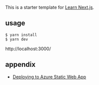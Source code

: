 This is a starter template for [Learn Next.js](https://nextjs.org/learn).

## usage

```
$ yarn install
$ yarn dev
```

http://localhost:3000/

## appendix

- [Deploying to Azure Static Web App](https://docs.github.com/ja/actions/deployment/deploying-to-your-cloud-provider/deploying-to-azure/deploying-to-azure-static-web-app)